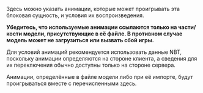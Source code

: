 Здесь можно указать анимации, которые может проигрывать эта блоковая сущность, и условия их воспроизведения.

**Убедитесь, что используемые анимации ссылаются только на части/кости модели, присутствующие в её файле.
В противном случае модель может не загрузиться или вызвать сбой игры.**

Для условий анимаций рекомендуется использовать данные NBT, поскольку анимации определяются на стороне клиента, а сведения для их переключения обычно доступны только на стороне сервера.

Анимации, определённые в файле модели либо при её импорте, будут проигрываться вместе с перечисленными здесь.